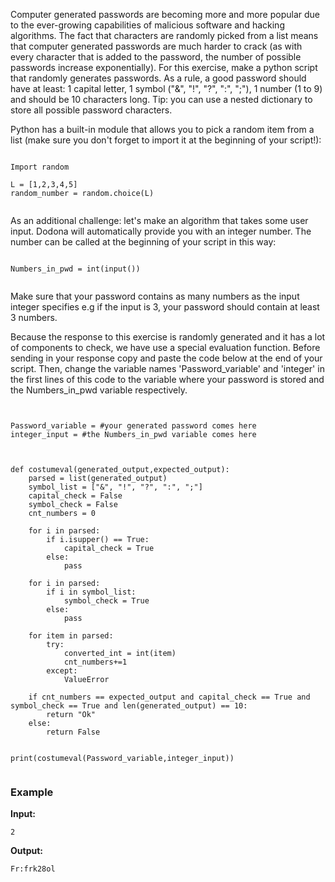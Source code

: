 Computer generated passwords are becoming more and more popular due to the ever-growing capabilities of malicious software and hacking algorithms. The fact that characters are randomly picked from a list means that computer generated passwords are much harder to crack (as with every character that is added to the password, the number of possible passwords increase exponentially). For this exercise, make a python script that randomly generates passwords. As a rule, a good password should have at least: 1 capital letter, 1 symbol ("&", "!", "?", ":", ";"), 1 number (1 to 9) and should be 10 characters long. Tip: you can use a nested dictionary to store all possible password characters.

Python has a built-in module that allows you to pick a random item from a list (make sure you don't forget to import it at the beginning of your script!):


<pre><code>
Import random

L = [1,2,3,4,5]
random_number = random.choice(L)

</code></pre>


As an additional challenge: let's make an algorithm that takes some user input. Dodona will automatically provide you with an integer number. The number can be called at the beginning of your script in this way:

<pre><code>
Numbers_in_pwd = int(input())

</code></pre>

Make sure that your password contains as many numbers as the input integer specifies e.g if the input is 3, your password should contain at least 3 numbers. 


Because the response to this exercise is randomly generated and it has a lot of components to check, we have use a special evaluation function. Before sending in your response copy and paste the code below at the end of your script. Then, change the variable names 'Password_variable' and 'integer' in the first lines of this code to the variable where your password is stored and the Numbers_in_pwd variable respectively. 

<pre><code>

Password_variable = #your generated password comes here
integer_input = #the Numbers_in_pwd variable comes here



def costumeval(generated_output,expected_output):
    parsed = list(generated_output)
    symbol_list = ["&", "!", "?", ":", ";"]
    capital_check = False
    symbol_check = False
    cnt_numbers = 0

    for i in parsed:
        if i.isupper() == True:
            capital_check = True
        else:
            pass

    for i in parsed:
        if i in symbol_list:
            symbol_check = True
        else:
            pass

    for item in parsed:
        try:
            converted_int = int(item)
            cnt_numbers+=1
        except:
            ValueError

    if cnt_numbers == expected_output and capital_check == True and symbol_check == True and len(generated_output) == 10:
        return "Ok"
    else:
        return False


print(costumeval(Password_variable,integer_input))

</code></pre>







### Example

**Input:**

    2

**Output:**

    Fr:frk28ol



